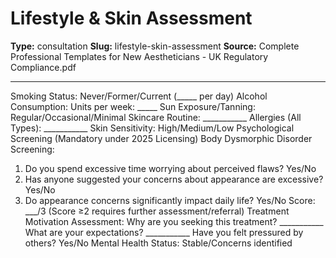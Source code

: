 # Lifestyle & Skin Assessment

**Type:** consultation
**Slug:** lifestyle-skin-assessment
**Source:** Complete Professional Templates for New Aestheticians - UK Regulatory Compliance.pdf

---

Smoking Status: Never/Former/Current (_____ per day) Alcohol Consumption: Units per week: _____
Sun Exposure/Tanning: Regular/Occasional/Minimal Skincare Routine: ___________ Allergies (All
Types): ___________ Skin Sensitivity: High/Medium/Low
Psychological Screening (Mandatory under 2025 Licensing)
Body Dysmorphic Disorder Screening:
1. Do you spend excessive time worrying about perceived flaws? Yes/No
2. Has anyone suggested your concerns about appearance are excessive? Yes/No
3. Do appearance concerns significantly impact daily life? Yes/No Score: ___/3 (Score ≥2 requires
further assessment/referral)
Treatment Motivation Assessment: Why are you seeking this treatment? ___________ What are
your expectations? ___________ Have you felt pressured by others? Yes/No Mental Health Status:
Stable/Concerns identified